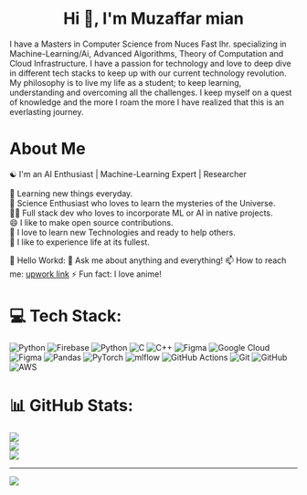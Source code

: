 <h1 align="center">Hi 👋, I'm Muzaffar mian</h1>
<p>I have a Masters in Computer Science from Nuces Fast lhr. specializing in Machine-Learning/Ai, Advanced Algorithms, Theory of Computation and Cloud Infrastructure. I have a passion for technology and love to deep dive in different tech stacks to keep up with our current technology revolution. My philosophy is to live my life as a student; to keep learning, understanding and overcoming all the challenges. I keep myself on a quest of knowledge and the more I roam the more I have realized that this is an everlasting journey.</p>


<h1 align="left">About Me</h1>

☯ I'm an AI Enthusiast | Machine-Learning Expert | Researcher<br><br>🌱 Learning new things everyday.<br>🚀 Science Enthusiast who loves to learn the mysteries of the Universe.<br>👨‍💻 Full stack dev who loves to incorporate ML or AI in native projects.<br>😄 I like to make open source contributions.<br>🌱 I love to learn new Technologies and ready to help others.<br>👯 I like to experience life at its fullest.

💫 Hello Workd:
💬 Ask me about anything and everything!
📫 How to reach me: [upwork link](https://www.upwork.com/freelancers/~0126cb582947d7a5f4)
⚡ Fun fact: I love anime!


# 💻 Tech Stack:
![Python](https://img.shields.io/badge/python-3670A0?style=for-the-badge&logo=python&logoColor=ffdd54) ![Firebase](https://img.shields.io/badge/firebase-a08021?style=for-the-badge&logo=firebase&logoColor=ffcd34) ![Python](https://img.shields.io/badge/python-3670A0?style=for-the-badge&logo=python&logoColor=ffdd54) ![C](https://img.shields.io/badge/c-%2300599C.svg?style=for-the-badge&logo=c&logoColor=white) ![C++](https://img.shields.io/badge/c++-%2300599C.svg?style=for-the-badge&logo=c%2B%2B&logoColor=white) ![Figma](https://img.shields.io/badge/figma-%23F24E1E.svg?style=for-the-badge&logo=figma&logoColor=white) ![Google Cloud](https://img.shields.io/badge/GoogleCloud-%234285F4.svg?style=for-the-badge&logo=google-cloud&logoColor=white) ![Figma](https://img.shields.io/badge/figma-%23F24E1E.svg?style=for-the-badge&logo=figma&logoColor=white) ![Pandas](https://img.shields.io/badge/pandas-%23150458.svg?style=for-the-badge&logo=pandas&logoColor=white) ![PyTorch](https://img.shields.io/badge/PyTorch-%23EE4C2C.svg?style=for-the-badge&logo=PyTorch&logoColor=white) ![mlflow](https://img.shields.io/badge/mlflow-%23d9ead3.svg?style=for-the-badge&logo=numpy&logoColor=blue) ![GitHub Actions](https://img.shields.io/badge/github%20actions-%232671E5.svg?style=for-the-badge&logo=githubactions&logoColor=white) ![Git](https://img.shields.io/badge/git-%23F05033.svg?style=for-the-badge&logo=git&logoColor=white) ![GitHub](https://img.shields.io/badge/github-%23121011.svg?style=for-the-badge&logo=github&logoColor=white) ![AWS](https://img.shields.io/badge/AWS-%23FF9900.svg?style=for-the-badge&logo=amazon-aws&logoColor=white)
# 📊 GitHub Stats:
![](https://github-readme-stats.vercel.app/api?username=cloudcomputingcanada2024&theme=radical&hide_border=false&include_all_commits=false&count_private=false)<br/>
![](https://github-readme-streak-stats.herokuapp.com/?user=cloudcomputingcanada2024&theme=radical&hide_border=false)<br/>
![](https://github-readme-stats.vercel.app/api/top-langs/?username=cloudcomputingcanada2024&theme=radical&hide_border=false&include_all_commits=false&count_private=false&layout=compact)

---
[![](https://visitcount.itsvg.in/api?id=cloudcomputingcanada2024&icon=0&color=0)](https://visitcount.itsvg.in)

